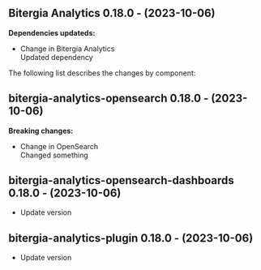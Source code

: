 ## Bitergia Analytics 0.18.0 - (2023-10-06)

**Dependencies updateds:**

 * Change in Bitergia Analytics\
   Updated dependency

The following list describes the changes by component:

## bitergia-analytics-opensearch 0.18.0 - (2023-10-06)

**Breaking changes:**

 * Change in OpenSearch\
   Changed something

  ## bitergia-analytics-opensearch-dashboards 0.18.0 - (2023-10-06)
  
  * Update version
  ## bitergia-analytics-plugin 0.18.0 - (2023-10-06)
  
  * Update version
